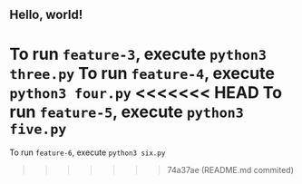 ## Hello, world!

To run `feature-3`, execute `python3 three.py`
To run `feature-4`, execute `python3 four.py`
<<<<<<< HEAD
To run `feature-5`, execute `python3 five.py`
=======
To run `feature-6`, execute `python3 six.py`
>>>>>>> 74a37ae (README.md commited)
